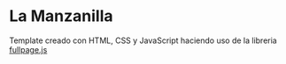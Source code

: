 # La Manzanilla

Template creado con HTML, CSS y JavaScript haciendo uso de la libreria [fullpage.js](https://alvarotrigo.com/fullPage/es/)
